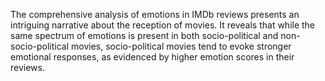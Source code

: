 The comprehensive analysis of emotions in IMDb reviews presents an intriguing narrative about the reception of movies. It reveals that while the same spectrum of emotions is present in both socio-political and non-socio-political movies, socio-political movies tend to evoke stronger emotional responses, as evidenced by higher emotion scores in their reviews.
